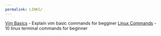 ```yaml
---
permalink: LINKS/
---
```


[Vim Basics](https://www.youtube.com/watch?v=ggSyF1SVFr4) - Explain vim basic commands for begginer
[Linux Commands](https://www.youtube.com/watch?v=CpTfQ-q6MPU) - 10 linux terminal commands for beginner

